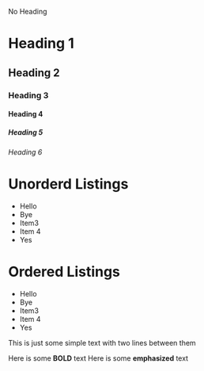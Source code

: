 No Heading
# Heading 1
## Heading 2
### Heading 3
#### Heading 4
##### Heading 5
###### Heading 6

# Unorderd Listings
- Hello
- Bye
- Item3
- Item 4
- Yes

# Ordered Listings
* Hello
* Bye
* Item3
* Item 4
* Yes

This is just some simple text
with two lines between them

Here is some **BOLD** text
Here is some __emphasized__ text
